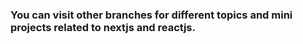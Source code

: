 ### You can visit other branches for different topics and mini projects related to nextjs and reactjs. 